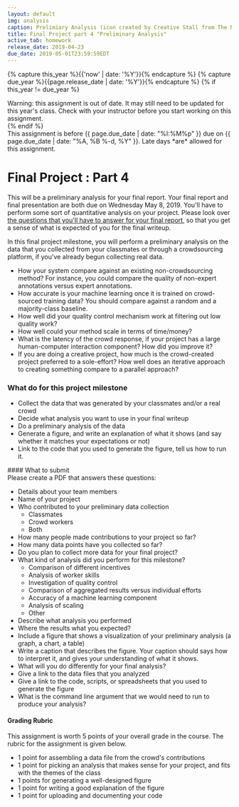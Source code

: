 ```yaml
---
layout: default
img: analysis
caption: Prelimiary Analysis (icon created by Creative Stall from The Noun Project)
title: Final Project part 4 "Preliminary Analysis"
active_tab: homework
release_date: 2019-04-23
due_date: 2019-05-01T23:59:59EDT
---
```

<!-- Check whether the assignment is up to date -->
{% capture this_year %}{{'now' | date: '%Y'}}{% endcapture %}
{% capture due_year %}{{page.release_date | date: '%Y'}}{% endcapture %}
{% if this_year != due_year %} 
<div class="alert alert-danger">
Warning: this assignment is out of date.  It may still need to be updated for this year's class.  Check with your instructor before you start working on this assignment.
</div>
{% endif %}
<!-- End of check whether the assignment is up to date -->


<div class="alert alert-info">
This assignment is before {{ page.due_date | date: "%I:%M%p" }} due on {{ page.due_date | date: "%A, %B %-d, %Y" }}.  Late days *are* allowed for this assignment.
</div>


Final Project<span class="text-muted"> : Part 4</span> 
=============================================================

This will be a preliminary  analysis for your final report.  Your final report and final presentation are both due on Wednesday May 8, 2019.  You'll have to perform some sort of quantitative analysis on your project. Please look over [the questions that you'll have to answer for your final report](final-project-part5.html#survey), so that you get a sense of what is expected of you for the final writeup.

In this final project milestone, you will perform a preliminary analysis on the data that you collected from your classmates or through a crowdsourcing platform, if you've already begun collecting real data.

* How your system compare against an existing non-crowdsourcing method?  For instance, you could compare the quality of non-expert annotations versus expert annotations.
* How accurate is your machine learning once it is trained on crowd-sourced training data?  You should compare against a random and a majority-class baseline.
* How well did your quality control mechanism work at filtering out low quality work?
* How well could your method scale in terms of time/money?
* What is the latency of the crowd response, if your project has a large human-computer interaction component?  How did you improve it?
* If you are doing a creative project, how much is the crowd-created project preferred to a sole-effort?  How well does an iterative approach to creating something compare to a parallel approach?  



### What do for this project milestone 

* Collect the data that was generated by your classmates and/or a real crowd
* Decide what analysis you want to use in your final writeup 
* Do a preliminary analysis of the data
* Generate a figure, and write an explanation of what it shows (and say whether it matches your expectations or not)
* Link to the code that you used to generate the figure, tell us how to run it.



<div class="panel panel-primary" id="survey">
<div class="panel-heading" markdown="1">
#### What to submit
</div>
<div class="panel-body" markdown="1">
Please create a PDF that answers these questions:

* Details about your team members
* Name of your project
* Who contributed to your preliminary data collection
  * Classmates
  * Crowd workers
  * Both
* How many people made contributions to your project so far?
* How many data points have you collected so far?
* Do you plan to collect more data for your final project? 
* What kind of analysis did you perform for this milestone? 
  * Comparison of different incentives
  * Analysis of worker skills
  * Investigation of quality control
  * Comparison of aggregated results versus individual efforts
  * Accuracy of a machine learning component
  * Analysis of scaling
  * Other
* Describe what analysis you performed
* Where the results what you expected?
* Include a figure that shows a visualization of your preliminary analysis (a graph, a chart, a table)
* Write a caption that describes the figure.  Your caption should says how to interpret it, and gives your understanding of what it shows.
* What will you do differently for your final analysis?
* Give a link to the data files that you analyzed
* Give a link to the code, scripts, or spreadsheets that you used to generate the figure 
* What is the command line argument that we would need to run to produce your analysis?
</div>
</div>


<div class="panel panel-danger">
<div class="panel-heading" markdown="1">
<h4>Grading Rubric</h4>
</div>
<div class="panel-body" markdown="1">

This assignment is worth 5 points of your overall grade in the course.  The rubric for the assignment is given below. 

* 1 point for assembling a data file from the crowd's contributions
* 1 point for picking an analysis that makes sense for your project, and fits with the themes of the class
* 1 points for generating a well-designed figure
* 1 point for writing a good explanation of the figure
* 1 point for uploading and documenting your code
</div>
</div>

